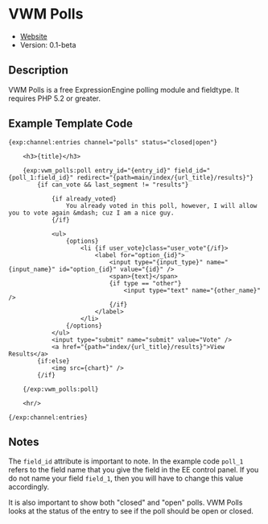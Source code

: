 # VWM Polls

* [Website](http://github.com/vmichnowicz/vwm_polls)
* Version: 0.1-beta

## Description

VWM Polls is a free ExpressionEngine polling module and fieldtype.
It requires PHP 5.2 or greater.

## Example Template Code

	{exp:channel:entries channel="polls" status="closed|open"}

		<h3>{title}</h3>

		{exp:vwm_polls:poll entry_id="{entry_id}" field_id="{poll_1:field_id}" redirect="{path=main/index/{url_title}/results}"}
			{if can_vote && last_segment != "results"}

				{if already_voted}
					You already voted in this poll, however, I will allow you to vote again &mdash; cuz I am a nice guy.
				{/if}

				<ul>
					{options}
						<li {if user_vote}class="user_vote"{/if}>
							<label for="option_{id}">
								<input type="{input_type}" name="{input_name}" id="option_{id}" value="{id}" />
								<span>{text}</span>
								{if type == "other"}
									<input type="text" name="{other_name}" />
								{/if}
							</label>
						</li>
					{/options}
				</ul>
				<input type="submit" name="submit" value="Vote" />
				<a href="{path="index/{url_title}/results}">View Results</a>
			{if:else}
				<img src={chart}" />
			{/if}

		{/exp:vwm_polls:poll}

		<hr/>

	{/exp:channel:entries}

## Notes

The `field_id` attribute is important to note.
In the example code `poll_1` refers to the field name that you give the field in the EE control panel.
If you do not name your field `field_1`, then you will have to change this value accordingly.

It is also important to show both "closed" and "open" polls.
VWM Polls looks at the status of the entry to see if the poll should be open or closed.